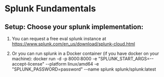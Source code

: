 # Splunk Fundamentals

## Setup: Choose your splunk implementation:
1. You can request a free eval splunk instance at https://www.splunk.com/en_us/download/splunk-cloud.html

2. Or you can run splunk in a Docker container (if you have docker on your machine): docker run -d -p 8000:8000 -e "SPLUNK_START_ARGS=--accept-license" --platform linux/amd64 -e "SPLUNK_PASSWORD=password" --name splunk splunk/splunk:latest
